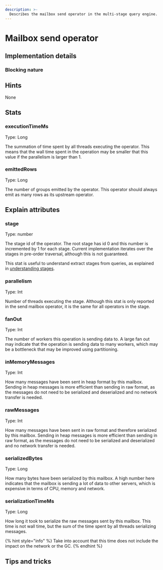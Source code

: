 ```yaml
---
description: >-
  Describes the mailbox send operator in the multi-stage query engine.
---
```


# Mailbox send operator

## Implementation details

### Blocking nature

## Hints
None

## Stats
### executionTimeMs
Type: Long

The summation of time spent by all threads executing the operator.
This means that the wall time spent in the operation may be smaller that this value if the parallelism is larger than 1.

### emittedRows
Type: Long

The number of groups emitted by the operator.
This operator should always emit as many rows as its upstream operator.

## Explain attributes

### stage
Type: number

The stage id of the operator. The root stage has id 0 and this number is incremented by 1 for each stage.
Current implementation iterates over the stages in pre-order traversal, although this is not guaranteed.

This stat is useful to understand extract stages from queries, as explained in 
[understanding stages](../understanding-stages.md).

### parallelism
Type: Int

Number of threads executing the stage.
Although this stat is only reported in the send mailbox operator, it is the same for all operators in the stage.

### fanOut
Type: Int

The number of workers this operation is sending data to.
A large fan out may indicate that the operation is sending data to many workers, which may be a bottleneck that may be
improved using partitioning.

### inMemoryMessages
Type: Int

How many messages have been sent in heap format by this mailbox.
Sending in heap messages is more efficient than sending in raw format, as the messages do not need to be serialized
and deserialized and no network transfer is needed.

### rawMessages
Type: Int

How many messages have been sent in raw format and therefore serialized by this mailbox.
Sending in heap messages is more efficient than sending in raw format, as the messages do not need to be serialized
and deserialized and no network transfer is needed.

### serializedBytes
Type: Long

How many bytes have been serialized by this mailbox.
A high number here indicates that the mailbox is sending a lot of data to other servers, which is expensive in terms
of CPU, memory and network.

### serializationTimeMs
Type: Long

How long it took to serialize the raw messages sent by this mailbox. 
This time is not wall time, but the sum of the time spent by all threads serializing messages.

{% hint style="info" %}
Take into account that this time does not include the impact on the network or the GC.
{% endhint %}

## Tips and tricks